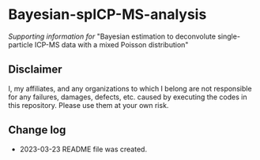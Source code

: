 # Bayesian-spICP-MS-analysis
*Supporting information for*
"Bayesian estimation to deconvolute single-particle ICP-MS data with a mixed Poisson distribution"

## Disclaimer
I, my affiliates, and any organizations to which I belong are not responsible for any failures, damages, defects, etc. caused by executing the codes in this repository. Please use them at your own risk.  

## Change log
* 2023-03-23 README file was created.
